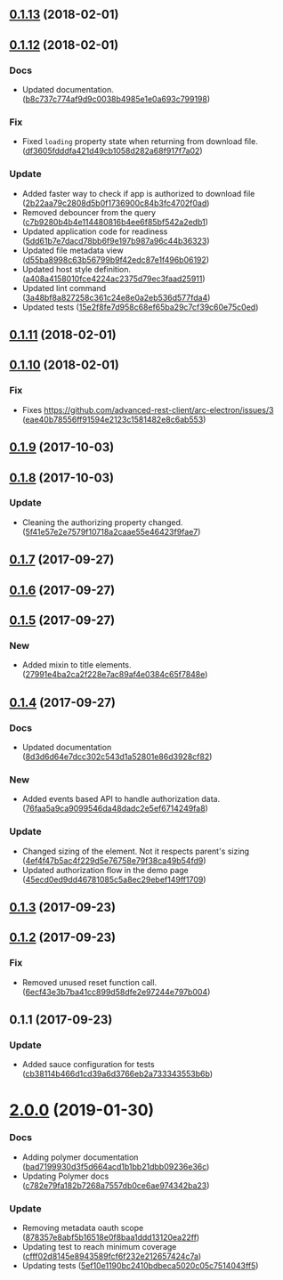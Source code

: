 <a name="0.1.13"></a>
## [0.1.13](https://github.com/advanced-rest-client/google-drive-browser/compare/0.1.12...0.1.13) (2018-02-01)




<a name="0.1.12"></a>
## [0.1.12](https://github.com/advanced-rest-client/google-drive-browser/compare/0.1.11...0.1.12) (2018-02-01)


### Docs

* Updated documentation. ([b8c737c774af9d9c0038b4985e1e0a693c799198](https://github.com/advanced-rest-client/google-drive-browser/commit/b8c737c774af9d9c0038b4985e1e0a693c799198))

### Fix

* Fixed `loading` property state when returning from download file. ([df3605fdddfa421d49cb1058d282a68f917f7a02](https://github.com/advanced-rest-client/google-drive-browser/commit/df3605fdddfa421d49cb1058d282a68f917f7a02))

### Update

* Added faster way to check if app is authorized to download file ([2b22aa79c2808d5b0f1736900c84b3fc4702f0ad](https://github.com/advanced-rest-client/google-drive-browser/commit/2b22aa79c2808d5b0f1736900c84b3fc4702f0ad))
* Removed debouncer from the query ([c7b9280b4b4e114480816b4ee6f85bf542a2edb1](https://github.com/advanced-rest-client/google-drive-browser/commit/c7b9280b4b4e114480816b4ee6f85bf542a2edb1))
* Updated application code for readiness ([5dd61b7e7dacd78bb6f9e197b987a96c44b36323](https://github.com/advanced-rest-client/google-drive-browser/commit/5dd61b7e7dacd78bb6f9e197b987a96c44b36323))
* Updated file metadata view ([d55ba8998c63b56799b9f42edc87e1f496b06192](https://github.com/advanced-rest-client/google-drive-browser/commit/d55ba8998c63b56799b9f42edc87e1f496b06192))
* Updated host style definition. ([a408a4158010fce4224ac2375d79ec3faad25911](https://github.com/advanced-rest-client/google-drive-browser/commit/a408a4158010fce4224ac2375d79ec3faad25911))
* Updated lint command ([3a48bf8a827258c361c24e8e0a2eb536d577fda4](https://github.com/advanced-rest-client/google-drive-browser/commit/3a48bf8a827258c361c24e8e0a2eb536d577fda4))
* Updated tests ([15e2f8fe7d958c68ef65ba29c7cf39c60e75c0ed](https://github.com/advanced-rest-client/google-drive-browser/commit/15e2f8fe7d958c68ef65ba29c7cf39c60e75c0ed))



<a name="0.1.11"></a>
## [0.1.11](https://github.com/advanced-rest-client/google-drive-browser/compare/0.1.10...0.1.11) (2018-02-01)




<a name="0.1.10"></a>
## [0.1.10](https://github.com/advanced-rest-client/google-drive-browser/compare/0.1.9...0.1.10) (2018-02-01)


### Fix

* Fixes https://github.com/advanced-rest-client/arc-electron/issues/3 ([eae40b78556ff91594e2123c1581482e8c6ab553](https://github.com/advanced-rest-client/google-drive-browser/commit/eae40b78556ff91594e2123c1581482e8c6ab553))



<a name="0.1.9"></a>
## [0.1.9](https://github.com/advanced-rest-client/google-drive-browser/compare/0.1.8...0.1.9) (2017-10-03)




<a name="0.1.8"></a>
## [0.1.8](https://github.com/advanced-rest-client/google-drive-browser/compare/0.1.7...0.1.8) (2017-10-03)


### Update

* Cleaning the authorizing property changed. ([5f41e57e2e7579f10718a2caae55e46423f9fae7](https://github.com/advanced-rest-client/google-drive-browser/commit/5f41e57e2e7579f10718a2caae55e46423f9fae7))



<a name="0.1.7"></a>
## [0.1.7](https://github.com/advanced-rest-client/google-drive-browser/compare/0.1.6...0.1.7) (2017-09-27)




<a name="0.1.6"></a>
## [0.1.6](https://github.com/advanced-rest-client/google-drive-browser/compare/0.1.5...0.1.6) (2017-09-27)




<a name="0.1.5"></a>
## [0.1.5](https://github.com/advanced-rest-client/google-drive-browser/compare/0.1.4...0.1.5) (2017-09-27)


### New

* Added mixin to title elements. ([27991e4ba2ca2f228e7ac89af4e0384c65f7848e](https://github.com/advanced-rest-client/google-drive-browser/commit/27991e4ba2ca2f228e7ac89af4e0384c65f7848e))



<a name="0.1.4"></a>
## [0.1.4](https://github.com/advanced-rest-client/google-drive-browser/compare/0.1.3...0.1.4) (2017-09-27)


### Docs

* Updated documentation ([8d3d6d64e7dcc302c543d1a52801e86d3928cf82](https://github.com/advanced-rest-client/google-drive-browser/commit/8d3d6d64e7dcc302c543d1a52801e86d3928cf82))

### New

* Added events based API to handle authorization data. ([76faa5a9ca9099546da48dadc2e5ef6714249fa8](https://github.com/advanced-rest-client/google-drive-browser/commit/76faa5a9ca9099546da48dadc2e5ef6714249fa8))

### Update

* Changed sizing of the element. Not it respects parent's sizing ([4ef4f47b5ac4f229d5e76758e79f38ca49b54fd9](https://github.com/advanced-rest-client/google-drive-browser/commit/4ef4f47b5ac4f229d5e76758e79f38ca49b54fd9))
* Updated authorization flow in the demo page ([45ecd0ed9dd46781085c5a8ec29ebef149ff1709](https://github.com/advanced-rest-client/google-drive-browser/commit/45ecd0ed9dd46781085c5a8ec29ebef149ff1709))



<a name="0.1.3"></a>
## [0.1.3](https://github.com/advanced-rest-client/google-drive-browser/compare/0.1.2...0.1.3) (2017-09-23)




<a name="0.1.2"></a>
## [0.1.2](https://github.com/advanced-rest-client/google-drive-browser/compare/0.1.1...0.1.2) (2017-09-23)


### Fix

* Removed unused reset function call. ([6ecf43e3b7ba41cc899d58dfe2e97244e797b004](https://github.com/advanced-rest-client/google-drive-browser/commit/6ecf43e3b7ba41cc899d58dfe2e97244e797b004))



<a name="0.1.1"></a>
## 0.1.1 (2017-09-23)


### Update

* Added sauce configuration for tests ([cb38114b466d1cd39a6d3766eb2a733343553b6b](https://github.com/advanced-rest-client/google-drive-browser/commit/cb38114b466d1cd39a6d3766eb2a733343553b6b))



# [2.0.0](https://github.com/advanced-rest-client/google-drive-browser/compare/0.1.12...2.0.0) (2019-01-30)


### Docs

* Adding polymer documentation ([bad7199930d3f5d664acd1b1bb21dbb09236e36c](https://github.com/advanced-rest-client/google-drive-browser/commit/bad7199930d3f5d664acd1b1bb21dbb09236e36c))
* Updating Polymer docs ([c782e79fa182b7268a7557db0ce6ae974342ba23](https://github.com/advanced-rest-client/google-drive-browser/commit/c782e79fa182b7268a7557db0ce6ae974342ba23))

### Update

* Removing metadata oauth scope ([878357e8abf5b16518e0f8baa1ddd13120ea22ff](https://github.com/advanced-rest-client/google-drive-browser/commit/878357e8abf5b16518e0f8baa1ddd13120ea22ff))
* Updating test to reach minimum coverage ([cfff02d8145e8943589fcf6f232e212657424c7a](https://github.com/advanced-rest-client/google-drive-browser/commit/cfff02d8145e8943589fcf6f232e212657424c7a))
* Updating tests ([5ef10e1190bc2410bdbeca5020c05c7514043ff5](https://github.com/advanced-rest-client/google-drive-browser/commit/5ef10e1190bc2410bdbeca5020c05c7514043ff5))




